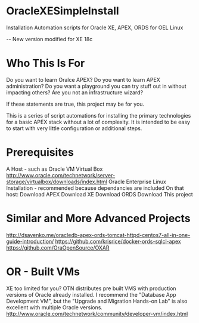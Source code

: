 # OracleXESimpleInstall
Installation Automation scripts for Oracle XE, APEX, ORDS for OEL Linux

-- New version modified for XE 18c

# Who This Is For
Do you want to learn Oralce APEX?  Do you want to learn APEX administration? Do you want a playground you can try stuff out in without impacting others? Are you not an infrastructure wizard?

If these statements are true, this project may be for you.

This is a series of script automations for installing the primary technologies for a basic APEX stack without a lot of complexity.  It is intended to be easy to start with very little configuration or additional steps.


# Prerequisites
A Host - such as Oracle VM Virtual Box
http://www.oracle.com/technetwork/server-storage/virtualbox/downloads/index.html
Oracle Enterprise Linux Installation - recommended because dependancies are included
On that host:
Download APEX
Download XE
Download ORDS
Download This project


# Similar and More Advanced Projects
http://dsavenko.me/oracledb-apex-ords-tomcat-httpd-centos7-all-in-one-guide-introduction/
https://github.com/krisrice/docker-ords-sqlcl-apex
https://github.com/OraOpenSource/OXAR

# OR - Built VMs
XE too limited for you?  OTN distributes pre built VMS with production versions of Oracle already installed.  I recommend the "Database App Development VM", but the "Upgrade and Migration Hands-on Lab" is also excellent with multiple Oracle versions.
http://www.oracle.com/technetwork/community/developer-vm/index.html
